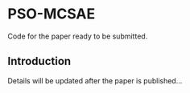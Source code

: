 # PSO-MCSAE
Code for the paper ready to be submitted.
## Introduction
Details will be updated after the paper is published...
